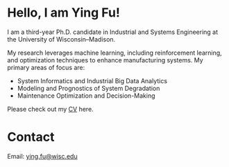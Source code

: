 # Hello, I am Ying Fu!

I am a third-year Ph.D. candidate in Industrial and Systems Engineering at the University of Wisconsin–Madison. 

My research leverages machine learning, including reinforcement learning, and optimization techniques to enhance manufacturing systems. My primary areas of focus are:

- System Informatics and Industrial Big Data Analytics
- Modeling and Prognostics of System Degradation
- Maintenance Optimization and Decision-Making

Please check out my [CV](https://yingfuu.github.io//resume/Resume.pdf) here. 

# Contact

Email: ying.fu@wisc.edu
